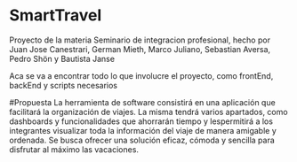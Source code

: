 # SmartTravel
Proyecto de la materia Seminario de integracion profesional, hecho por Juan Jose Canestrari, German Mieth, Marco Juliano, Sebastian Aversa, Pedro Shön y Bautista Janse

Aca se va a encontrar todo lo que involucre el proyecto, como frontEnd, backEnd y scripts necesarios 

#Propuesta
La herramienta de software consistirá en una aplicación que facilitará la organización de viajes. 
La misma tendrá varios apartados, como dashboards y  funcionalidades que ahorrarán tiempo y lespermitirá a los integrantes visualizar toda la información del viaje de manera amigable y ordenada. 
Se busca ofrecer una solución eficaz, cómoda y sencilla para disfrutar al máximo las vacaciones.
